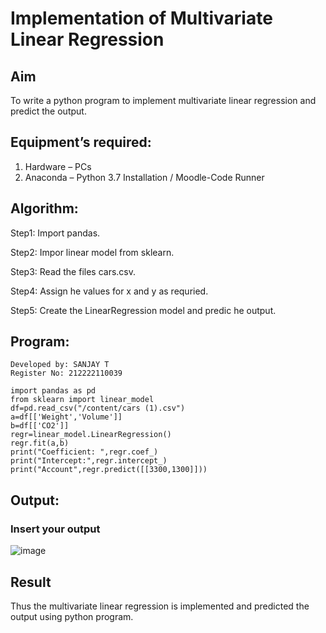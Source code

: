# Implementation of Multivariate Linear Regression

## Aim

To write a python program to implement multivariate linear regression and predict the output.

## Equipment’s required:

1.	Hardware – PCs
2.	Anaconda – Python 3.7 Installation / Moodle-Code Runner

## Algorithm:

Step1: Import pandas.

Step2: Impor linear model from sklearn.

Step3: Read the files cars.csv.

Step4: Assign he values for x and y as requried.

Step5: Create the LinearRegression model and predic he output.

## Program:
```
Developed by: SANJAY T
Register No: 212222110039

import pandas as pd
from sklearn import linear_model
df=pd.read_csv("/content/cars (1).csv")
a=df[['Weight','Volume']]
b=df[['CO2']]
regr=linear_model.LinearRegression()
regr.fit(a,b)
print("Coefficient: ",regr.coef_)
print("Intercept:",regr.intercept_)
print("Account",regr.predict([[3300,1300]]))

```
## Output:

### Insert your output

![image](https://github.com/sanjaythiyagarajan/Multivariate-Linear-Regression/assets/119409242/b4a6cfcc-d184-41e1-8b9e-67e083026621)

## Result

Thus the multivariate linear regression is implemented and predicted the output using python program.
